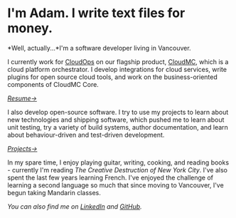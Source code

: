 # I'm Adam. I write text files for money.

*Well, actually...*I'm a software developer living in Vancouver.

I currently work for [CloudOps](https://cloudops.com) on our flagship product, [CloudMC](https://cloudops.com/cloudmc), which is a cloud platform orchestrator. I develop integrations for cloud services, write plugins for open source cloud tools, and work on the business-oriented components of CloudMC Core.

*[Resume→](/assets/resume.pdf)*

I also develop open-source software. I try to use my projects to learn about new technologies and shipping software, which pushed me to learn about unit testing, try a variety of build systems, author documentation, and learn about behaviour-driven and test-driven development.

*[Projects→](/projects)*

In my spare time, I enjoy playing guitar, writing, cooking, and reading books - currently I'm reading *The Creative Destruction of New York City*. I've also spent the last few years learning French. I've enjoyed the challenge of learning a second language so much that since moving to Vancouver, I've begun taking Mandarin classes.

*You can also find me on [LinkedIn](http://ca.linkedin.com/in/adamcarruthers/) and [GitHub](https://github.com/prollynomial).*
